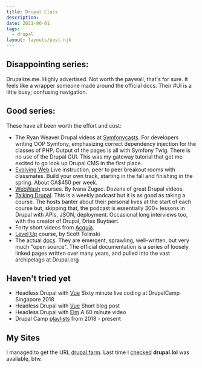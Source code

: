 ```yaml
---
title: Drupal Class
description:
date: 2021-06-01
tags:
  - drupal
layout: layouts/post.njk
---
```


## Disappointing series:

Drupalize.me.  Highly advertised. Not worth the paywall, that's for sure.  It feels like a wrapper someone made around the official docs.  Their #UI is a little busy; confusing navigation.

## Good series:

These have all been worth the effort and cost:

- The Ryan Weaver Drupal videos at [Symfonycasts](https://symfonycasts.com/screencast/drupal8-under-the-hood). For developers writing OOP Symfony, emphasizing correct dependency injection for the classes of PHP. Output of the pages is all with Symfony Twig. There is no use of the Drupal GUI. This was my gateway tutorial that got me excited to go look up Drupal CMS in the first place.
- [Evolving Web]() Live instruction, peer to peer breakout rooms with classmates. Build your own track, starting in the fall and finishing in the spring. About CA$450 per week.
- [WebWash](https://www.webwash.net/getting-started-with-bootstrap-4-using-radix-in-drupal/) courses. By Ivana Zugec.  Dozens of great Drupal videos.
- [Talking Drupal](https://talkingdrupal.com/).  This is a weekly podcast but it is as good as taking a course. The hosts banter about their personal lives at the start of each course but, skipping that, the podcast is essentially 300+ lessons in Drupal with APIs, JSON, deployment.  Occasional long interviews too, with the creator of Drupal, Dries Buytaert.
- Forty short videos from [Acquia](https://www.youtube.com/playlist?list=PLpVC00PAQQxHi-llE9Z8-Q747NYWpsq6t).
- [Level Up](https://leveluptutorials.com/tutorials/drupal-8-basics/our-first-blog-post) course, by Scott Tolinski
- The actual [docs](https://www.drupal.org/). They are emergent, sprawling, well-written, but very much "open source". The official documentation is a series of loosely linked pages written over many years, and pulled into the vast archipelago at Drupal.org

## Haven't tried yet

- Headless Drupal with [Vue](https://www.youtube.com/watch?v=D-I6kIjxEA8) Sixty minute live coding at DrupalCamp Singapore 2018
- Headless Drupal with [Vue](https://drudesk.com/blog/drupal-8-and-vuejs) Short blog post
- Headless Drupal with [Elm](https://events.apifirstcms.org/sessions/presentation-six) A 60 minute video
- Drupal Camp [playlists](https://drupal.tv/curated-playlists) from 2018 - present

## My Sites

I managed to get the URL [drupal.farm](https://drupal.farm/).  Last time I [checked](https://www.namecheap.com/) __drupal.lol__ was available, btw.



